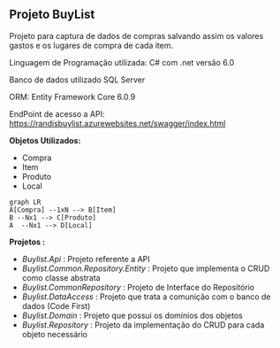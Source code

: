
## Projeto BuyList
Projeto para captura de dados de compras salvando assim os valores gastos e os lugares de compra de cada item.

Linguagem de Programação utilizada: C# com .net versão 6.0 

Banco de dados utilizado SQL Server

ORM: Entity Framework Core 6.0.9

EndPoint de acesso a API: https://randisbuylist.azurewebsites.net/swagger/index.html

**Objetos Utilizados:**
 - Compra 
 - Item 
 - Produto 
 - Local


```mermaid
graph LR
A[Compra] --1xN --> B[Item]
B --Nx1 --> C[Produto]
A  --Nx1 --> D[Local]
```

**Projetos :**

 - *Buylist.Api* : Projeto referente a API 
 - *Buylist.Common.Repository.Entity* : Projeto que implementa o CRUD como classe abstrata 
 - *Buylist.CommonRepository*  :  Projeto de Interface do Repositório
 - *Buylist.DataAccess* : Projeto que trata a comunição com o banco de dados (Code First)
 - *Buylist.Domain* : Projeto que possui os domínios dos objetos
 - *Buylist.Repository* :  Projeto da implementação do CRUD para cada objeto necessário

